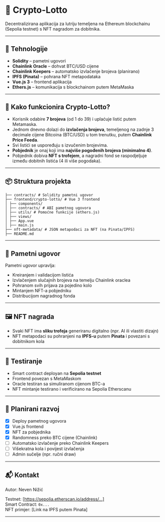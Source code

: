 # 🎰 Crypto-Lotto

Decentralizirana aplikacija za lutriju temeljena na Ethereum blockchainu (Sepolia testnet) s NFT nagradom za dobitnika.

---

## 🚀 Tehnologije

- **Solidity** – pametni ugovori
- **Chainlink Oracle** – dohvat BTC/USD cijene
- **Chainlink Keepers** – automatsko izvlačenje brojeva (planirano)
- **IPFS (Pinata)** – pohrana NFT metapodataka
- **Vue.js 3** – frontend aplikacija
- **Ethers.js** – komunikacija s blockchainom putem MetaMaska

---

## 🎫 Kako funkcionira Crypto-Lotto?

- Korisnik odabire **7 brojeva** (od 1 do 39) i uplaćuje listić putem Metamaska.
- Jednom dnevno dolazi do **izvlačenja brojeva**, temeljenog na zadnje 3 decimale cijene Bitcoina (BTC/USD) u tom trenutku, putem **Chainlink Price Feeda**.
- Svi listići se uspoređuju s izvučenim brojevima.
- **Pobjednik** je onaj koji ima **najviše pogođenih brojeva (minimalno 4)**.
- Pobjednik dobiva **NFT s trofejem**, a nagradni fond se raspodjeljuje između dobitnih listića (4 ili više pogodaka).

---

## 📦 Struktura projekta

```
├── contracts/ # Solidity pametni ugovor
├── frontend/crypto-lotto/ # Vue 3 frontend
│ ├── components/
│ ├── contracts/ # ABI pametnog ugovora
│ ├── utils/ # Pomoćne funkcije (ethers.js)
│ ├── views/
│ ├── App.vue
│ ├── main.js
├── nft-metadata/ # JSON metapodaci za NFT (na Pinata/IPFS)
├── README.md
```

---

## 🧠 Pametni ugovor

Pametni ugovor upravlja:

- Kreiranjem i validacijom listića
- Izvlačenjem slučajnih brojeva na temelju Chainlink oraclea
- Pohranom svih prijava za pojedino kolo
- Mintanjem NFT-a pobjedniku
- Distribucijom nagradnog fonda

---

## 🖼️ NFT nagrada

- Svaki NFT ima **sliku trofeja** generiranu digitalno (npr. AI ili vlastiti dizajn)
- NFT metapodaci su pohranjeni na **IPFS-u** putem **Pinata** i povezani s dobitnikom kola

---

## 🧪 Testiranje

- Smart contract deployan na **Sepolia testnet**
- Frontend povezan s MetaMaskom
- Oracle testiran sa simuliranom cijenom BTC-a
- NFT mintanje testirano i verificirano na Sepolia Etherscanu

---

## 📅 Planirani razvoj

- [x] Deploy pametnog ugovora
- [x] Vue.js frontend
- [x] NFT za pobjednika
- [x] Randomness preko BTC cijene (Chainlink)
- [ ] Automatsko izvlačenje preko Chainlink Keepers
- [ ] Višekratna kola i povijest izvlačenja
- [ ] Admin sučelje (npr. ručni draw)

---

## 📬 Kontakt

Autor: Neven Nižić

Testnet: [https://sepolia.etherscan.io/address/...]  
Smart Contract: `0x...`  
NFT primjer: [Link na IPFS putem Pinata]

---
